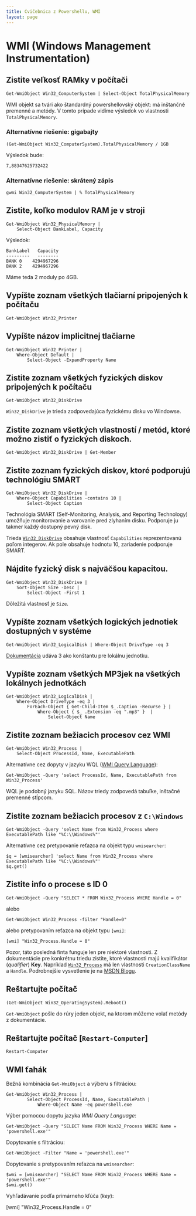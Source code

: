 ```yaml
---
title: Cvičebnica z Powershellu, WMI
layout: page
---
```


WMI (Windows Management Instrumentation)
========================================

Zistite veľkosť RAMky v počítači
--------------------------------

	Get-WmiObject Win32_ComputerSystem | Select-Object TotalPhysicalMemory

WMI objekt sa tvári ako štandardný powershellovský objekt: má inštančné premenné a metódy.
V tomto prípade vidíme výsledok vo vlastnosti `TotalPhysicalMemory`.

### Alternatívne riešenie: gigabajty

	(Get-WmiObject Win32_ComputerSystem).TotalPhysicalMemory / 1GB

Výsledok bude:

	7,88347625732422

### Alternatívne riešenie: skrátený zápis

    gwmi Win32_ComputerSystem | % TotalPhysicalMemory

Zistite, koľko modulov RAM je v stroji
--------------------------------------

	Get-WmiObject Win32_PhysicalMemory | 
	    Select-Object BankLabel, Capacity

Výsledok:

	BankLabel   Capacity
	---------   --------
	BANK 0    4294967296
	BANK 2    4294967296

Máme teda 2 moduly po 4GB.

Vypíšte zoznam všetkých tlačiarní pripojených k počítaču
--------------------------------------------------------

	Get-WmiObject Win32_Printer

Vypíšte názov implicitnej tlačiarne
-----------------------------------

	Get-WmiObject Win32_Printer | 
	    Where-Object Default | 
	        Select-Object -ExpandProperty Name

Zistite zoznam všetkých fyzických diskov pripojených k počítaču
---------------------------------------------------------------
	
	Get-WmiObject Win32_DiskDrive

`Win32_DiskDrive` je trieda zodpovedajúca fyzickému disku vo Windowse.

Zistite zoznam všetkých vlastností / metód, ktoré možno zistiť o fyzických diskoch.
-----------------------------------------------------------------------------------

	Get-WmiObject Win32_DiskDrive | Get-Member

Zistite zoznam fyzických diskov, ktoré podporujú technológiu SMART
------------------------------------------------------------------

	Get-WmiObject Win32_DiskDrive | 
	    Where-Object Capabilities -contains 10 | 
	        Select-Object Caption

Technológia SMART (Self-Monitoring, Analysis, and Reporting Technology)
umožňuje monitorovanie a varovanie pred zlyhaním disku. Podporuje ju
takmer každý dostupný pevný disk.

Trieda [`Win32_DiskDrive`](http://msdn.microsoft.com/en-us/library/aa394132%28v=VS.85%29.aspx#properties)
obsahuje vlastnosť `Capabilities` reprezentovanú poľom integerov. Ak pole
obsahuje hodnotu 10, zariadenie podporuje SMART.

Nájdite fyzický disk s najväčšou kapacitou.
-------------------------------------------

	Get-WmiObject Win32_DiskDrive | 
	    Sort-Object Size -Desc | 
	        Select-Object -First 1

Dôležitá vlastnosť je `Size`.

Vypíšte zoznam všetkých logických jednotiek dostupných v systéme
----------------------------------------------------------------

	Get-WmiObject Win32_LogicalDisk | Where-Object DriveType -eq 3

[Dokumentácia](http://msdn.microsoft.com/en-us/library/aa394173(VS.85).aspx) udáva 3
ako konštantu pre lokálnu jednotku.

Vypíšte zoznam všetkých MP3jek na všetkých lokálnych jednotkách
---------------------------------------------------------------

	Get-WmiObject Win32_LogicalDisk |  
	    Where-Object DriveType -eq 3 | 
	        ForEach-Object { Get-Child-Item $_.Caption -Recurse } | 
	            Where-Object { $_ .Extension -eq ".mp3" }  |
	                Select-Object Name

Zistite zoznam bežiacich procesov cez WMI
-----------------------------------------

	Get-WmiObject Win32_Process |
        Select-Object ProcessId, Name, ExecutablePath

Alternatívne cez dopyty v jazyku WQL ([WMI Query Language](http://msdn.microsoft.com/en-us/library/aa392902(v=vs.85).aspx)):

	Get-WmiObject -Query 'select ProcessId, Name, ExecutablePath from Win32_Process'

WQL je podobný jazyku SQL. Názov triedy zodpovedá tabuľke, inštačné premenné stĺpcom.

Zistite zoznam bežiacich procesov z `C:\Windows`
------------------------------------------------

	Get-WmiObject -Query 'select Name from Win32_Process where ExecutablePath like "%C:\\Windows%"'

Alternatívne cez pretypovanie reťazca na objekt typu `wmisearcher`:

	$q = [wmisearcher] 'select Name from Win32_Process where ExecutablePath like "%C:\\Windows%"'
	$q.get()

Zistite info o procese s ID 0
-----------------------------

	Get-WmiObject -Query "SELECT * FROM Win32_Process WHERE Handle = 0"

alebo 

	Get-WmiObject Win32_Process -filter "Handle=0"

alebo pretypovaním reťazca na objekt typu `[wmi]`:

	[wmi] "Win32_Process.Handle = 0"

Pozor, táto posledná finta funguje len pre niektoré vlastnosti. Z dokumentácie
pre konkrétnu triedu zistite, ktoré vlastnosti majú kvalifikátor
(*qualifier*) **Key**. Napríklad
[`Win32_Process`](http://msdn.microsoft.com/en-us/library/aa394372%28v=vs.85%29.aspx)
má len vlastnosti `CreationClassName` a `Handle`. Podrobnejšie vysvetlenie
je na [MSDN Blogu](http://blogs.msdn.com/b/powershell/archive/2008/04/15/wmi-object-identifiers-and-keys.aspx).

Reštartujte počítač
-------------------
	
	(Get-WmiObject Win32_OperatingSystem).Reboot()

`Get-WmiObject` pošle do rúry jeden objekt, na ktorom môžeme volať metódy z dokumentácie.

Reštartujte počítač [`Restart-Computer`]
----------------------------------------

	Restart-Computer

WMI ťahák
---------
Bežná kombinácia `Get-WmiObject` a výberu s filtráciou:

	Get-WmiObject Win32_Process |
            Select-Object ProcessId, Name, ExecutablePath |
                Where-Object Name -eq powershell.exe

Výber pomocou dopytu jazyka *WMI Query Language*:

    Get-WmiObject -Query "SELECT Name FROM Win32_Process WHERE Name = 'powershell.exe'"

Dopytovanie s filtráciou:

    Get-WmiObject -Filter "Name = 'powershell.exe'"

Dopytovanie s pretypovaním reťazca na `wmisearcher`:

    $wmi = [wmisearcher] "SELECT Name FROM Win32_Process WHERE Name = 'powershell.exe'"
    $wmi.get()    

Vyhľadávanie podľa primárneho kľúča (*key*):

   [wmi] "Win32_Process.Handle = 0"
